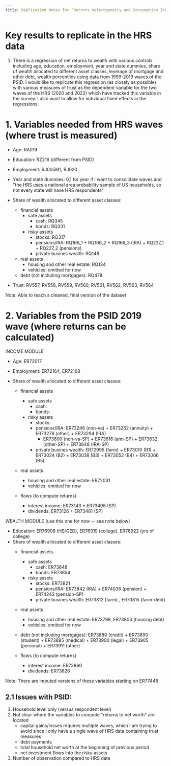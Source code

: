 ```yaml
---
title: Replication Notes for "Returns Heterogeneity and Consumption Inequality over the life cycle"
---
```


# Key results to replicate in the HRS data

1. There is a regression of net returns to wealth with various controls including age, education, employment, year and state dummies, share of wealth allocated to different asset classes, leverage of mortgage and other debt, wealth percentiles using data from 1999-2019 waves of the PSID. I would like to replicate this regression (as closely as possible) with various measures of trust as the dependent variable for the two waves of the HRS (2020 and 2022) which have tracked this variable in the survey. I also want to allow for individual fixed effects in the regressions.

# 1. Variables needed from HRS waves (where trust is measured)

* Age: RA019
* Education: RZ216 (different from PSID)
* Employment: RJ005M1, RJ020
* Year and state dummies: 0,1 for year if I want to consolidate waves and "the HRS uses a national area probability sample of US households, so not every state will have HRS respondents"
* Share of wealth allocated to different asset classes: 
    * financial assets
        * safe assets
            * cash: RQ345
            * bonds: RQ331
        * risky assets
            * stocks: RQ317
            * pensions/IRA: RQ166_1 + RQ166_2 + RQ166_3 (IRA) + RQ227_1 + RQ227_2 (pensions)
            * private busines wealth: RQ148
    * real assets
        * housing and other real estate: RQ134
        * vehicles: omitted for now
    * debt (not including mortgages): RQ478

* Trust: RV557, RV558, RV559, RV560, RV561, RV562, RV563, RV564

Note: Able to reach a cleaned, final version of the dataset

# 2. Variables from the PSID 2019 wave (where returns can be calculated)

INCOME MODULE
* Age: ER72017
* Employment: ER72164, ER72168

* Share of wealth allocated to different asset classes: 
    * financial assets
        * safe assets
            * cash: 
            * bonds: 
        * risky assets
            * stocks: 
            * pensions/IRA: ER73246 (non-va) + ER73262 (annuity) + ER73278 (other) + ER73294 (IRA)
                * ER73600 (non-va-SP) + ER73616 (ann-SP) + ER73632 (other-SP) + ER73648 (IRA-SP)
            * private busines wealth: ER72995 (farm) + ER73010 (B1) + ER73024 (B2) + ER73038 (B3) + ER73052 (B4) + ER73066 (B5)
    * real assets
        * housing and other real estate: ER72031
        * vehicles: omitted for now
    
    * flows (to compute returns)
        * interest income: ER73143 + ER73498 (SP)
        * dividends: ER73126 + ER73481 (SP) 


WEALTH MODULE (use this one for now -- see note below)
* Education: ER76908 (HS/GED), ER76919 (college), ER76922 (yrs of college)
* Share of wealth allocated to different asset classes: 
    * financial assets
        * safe assets
            * cash: ER73848
            * bonds: ER73854
        * risky assets
            * stocks: ER73821
            * pensions/IRA: ER73842 (IRA) + ER74036 (pension) + ER74243 (pension-SP)
            * private busines wealth: ER73812 (farm) , ER73815 (farm-debt)
    * real assets
        * housing and other real estate: ER73799, ER73803 (housing debt)
        * vehicles: omitted for now
    * debt (not including mortgages): ER73880 (credit) + ER73890 (student) + ER73895 (medical) + ER73900 (legal) + ER73905 (personal) + ER73911 (other)
    
    * flows (to compute returns)
        * interest income: ER73860
        * dividends: ER73826

Note: There are imputed versions of these variables starting on ER77448

## 2.1 Issues with PSID:

1. Household level only (versus respondent level)
2. Not clear where the variables to compute "returns to net worth" are located
    * capital gains/losses requires multiple waves, which I am trying to avoid since I only have a single wave of HRS data containing trust measures
    * debt payments
    * total household net worth at the beginning of previous period
    * net investment flows into the risky assets
3. Number of observation compared to HRS data

